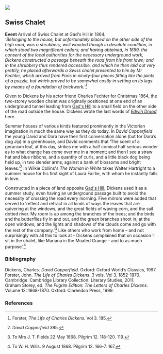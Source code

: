 <a href="https://dev.visual-essays.app"><img src="https://dev-visual-essays.netlify.app/images/ve-button.png"/></a>
<param author="Professor Carolyn Oulton" banner="images/Grammar_School_Gate_Rochester.jpg" layout="vtl" title="Charles Dickens's Swiss Chalet" ve-config/>

<param aliases="Chatham" eid="Q729006" ve-entity/>
<param aliases="Chalk" eid="Q5068781" ve-entity/>
<param aliases="Rochester" eid="Q507517" ve-entity/>

## Swiss Chalet

**Event**  Arrival of Swiss Chalet at Gad's Hill in 1864.   
_‘Belonging to the house, but unfortunately placed on the other side of the high road, was a shrubbery, well wooded though in desolate condition, in which stood two magnificent cedars; and having obtained, in 1859, the consent of the local authorities for the necessary underground work, Dickens constructed a passage beneath the road from his front lawn; and in the shrubbery thus rendered accessible, and which he then laid out very prettily, he placed afterwards a Swiss chalet presented to him by Mr Fechter, which arrived from Paris in ninety-four pieces fitting like the joints of a puzzle, but which proved to be somewhat costly in setting on its legs by means of a foundation of brickwork.’_[^ref1] 
<param ve-image-v2 manifest="https://iiif.juncture-digital.org/gh:kent-map/images/dickens/swiss chalet1.jpg/manifest.json">

Given to Dickens by his actor friend Charles Fechter for Christmas 1864, the two-storey wooden chalet was originally positioned at one end of an underground tunnel leading from [Gad's Hill](dickens-gads-hill) to a small field on the other side of the road outside the house. Dickens wrote the last words of [_Edwin Drood_](/dickens/edwin-drood-curated-walk) here.
<param attribution="Benjamin Mortley" label="Gad's Hill, Rochester" url="https://stor.artstor.org/stor/5c3cfffa-911e-44cf-ab35-28b94bf80418" ve-image/>

Summer houses of various kinds featured prominently in the Victorian imagination in much the same way as they do today. In _David Copperfield_ the young David and Dora have their first conversation alone (but for Dora’s dog Jip) in a greenhouse, and David comments that ‘The scent of a geranium leaf, at this day, strikes me with a half comical half serious wonder as to what change has come over me in a moment; and then I see a straw hat and blue ribbons, and a quantity of curls, and a little black dog being held up, in two slender arms, against a bank of blossoms and bright leaves.’[^ref2] In Wilkie Collins's _The Woman in White_ takes Walter Hartright to a summer house for his first sight of Laura Fairlie, with whom he instantly falls in love.
<param ve-image-v2 manifest="https://iiif.juncture-digital.org/wc:Dora_Spenlow_from_David_Copperfield_art_by_Frank_Reynolds.jpg/manifest.json">

Constructed in a piece of land opposite [Gad's Hill](dickens-gads-hill), Dickens used it as a summer study, even having an underground passage built to avoid the necessity of crossing the road every morning. Five mirrors were added that served to ‘reflect and refract in all kinds of ways the leaves that are quivering at the windows, and the great fields of waving corn, and the sail dotted river. My room is up among the branches of the trees; and the birds and the butterflies fly in and out, and the green branches shoot in, at the open windows, and the lights and shadows of the clouds come and go with the rest of the company.’[^ref3] Like others who work from home – and not surprisingly with all this to look at - Dickens complained that on occasion ‘I sit in the chalet, like Mariana in the Moated Grange – and to as much purpose’.[^ref4]
<param attribution="Benjamin Mortley" label="Dickens's Writing Chalet" url="https://stor.artstor.org/stor/11fbd10c-4977-45e6-8713-df4c593a5574" ve-image/>

### Bibliography

Dickens, Charles. _David Copperfield_. Oxford: Oxford World’s Classics, 1997.   
Forster, John. _The Life of Charles Dickens_. 3 vols. Vol 3. 1852-1870. Cambridge: Cambridge Library Collection: Literary Studies, 2011.   
Graham Storey, ed. _The Pilgrim Edition: The Letters of Charles Dickens_. Volume 12: 1868-1870. Oxford: Clarendon Press, 1999.   

### References

[^ref1]: Forster, _The Life of Charles Dickens_. Vol 3. 185.   
[^ref2]: _David Copperfield_ 385.   
[^ref3]: To Mrs J. T. Fields 22 May 1868. Pilgrim 12. 118-120. 119.    
[^ref4]: To W. H. Wills. 9 August 1868. Pilgrim 12. 166-7. 167.   
